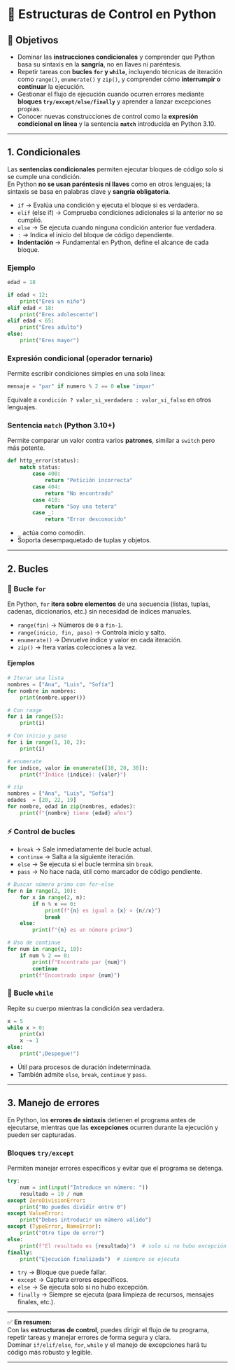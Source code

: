 # 🧭 Estructuras de Control en Python

## 🎯 Objetivos
- Dominar las **instrucciones condicionales** y comprender que Python basa su sintaxis en la **sangría**, no en llaves ni paréntesis.  
- Repetir tareas con **bucles `for` y `while`**, incluyendo técnicas de iteración como `range()`, `enumerate()` y `zip()`, y comprender cómo **interrumpir o continuar** la ejecución.  
- Gestionar el flujo de ejecución cuando ocurren errores mediante **bloques `try/except/else/finally`** y aprender a lanzar excepciones propias.  
- Conocer nuevas construcciones de control como la **expresión condicional en línea** y la sentencia **`match`** introducida en Python 3.10.  

---

## 1. Condicionales

Las **sentencias condicionales** permiten ejecutar bloques de código solo si se cumple una condición.  
En Python **no se usan paréntesis ni llaves** como en otros lenguajes; la sintaxis se basa en palabras clave y **sangría obligatoria**.

- `if` → Evalúa una condición y ejecuta el bloque si es verdadera.  
- `elif` (else if) → Comprueba condiciones adicionales si la anterior no se cumplió.  
- `else` → Se ejecuta cuando ninguna condición anterior fue verdadera.  
- `:` → Indica el inicio del bloque de código dependiente.  
- **Indentación** → Fundamental en Python, define el alcance de cada bloque.

### Ejemplo
```python
edad = 18

if edad < 12:
    print("Eres un niño")
elif edad < 18:
    print("Eres adolescente")
elif edad < 65:
    print("Eres adulto")
else:
    print("Eres mayor")
```

### Expresión condicional (operador ternario)
Permite escribir condiciones simples en una sola línea:

```python
mensaje = "par" if numero % 2 == 0 else "impar"
```

Equivale a `condición ? valor_si_verdadero : valor_si_falso` en otros lenguajes.

### Sentencia `match` (Python 3.10+)
Permite comparar un valor contra varios **patrones**, similar a `switch` pero más potente.

```python
def http_error(status):
    match status:
        case 400:
            return "Petición incorrecta"
        case 404:
            return "No encontrado"
        case 418:
            return "Soy una tetera"
        case _:
            return "Error desconocido"
```

- `_` actúa como comodín.  
- Soporta desempaquetado de tuplas y objetos.

---

## 2. Bucles

### 🔄 Bucle `for`
En Python, `for` **itera sobre elementos** de una secuencia (listas, tuplas, cadenas, diccionarios, etc.) sin necesidad de índices manuales.

- `range(fin)` → Números de `0` a `fin-1`.  
- `range(inicio, fin, paso)` → Controla inicio y salto.  
- `enumerate()` → Devuelve índice y valor en cada iteración.  
- `zip()` → Itera varias colecciones a la vez.

#### Ejemplos
```python
# Iterar una lista
nombres = ["Ana", "Luis", "Sofía"]
for nombre in nombres:
    print(nombre.upper())

# Con range
for i in range(5):      
    print(i)

# Con inicio y paso
for i in range(1, 10, 2):  
    print(i)

# enumerate
for indice, valor in enumerate([10, 20, 30]):
    print(f"Índice {indice}: {valor}")

# zip
nombres = ["Ana", "Luis", "Sofía"]
edades  = [20, 22, 19]
for nombre, edad in zip(nombres, edades):
    print(f"{nombre} tiene {edad} años")
```

### ⚡ Control de bucles
- `break` → Sale inmediatamente del bucle actual.  
- `continue` → Salta a la siguiente iteración.  
- `else` → Se ejecuta si el bucle termina sin `break`.  
- `pass` → No hace nada, útil como marcador de código pendiente.

```python
# Buscar número primo con for-else
for n in range(2, 10):
    for x in range(2, n):
        if n % x == 0:
            print(f"{n} es igual a {x} × {n//x}")
            break
    else:
        print(f"{n} es un número primo")

# Uso de continue
for num in range(2, 10):
    if num % 2 == 0:
        print(f"Encontrado par {num}")
        continue
    print(f"Encontrado impar {num}")
```

### 🔁 Bucle `while`
Repite su cuerpo mientras la condición sea verdadera.

```python
x = 5
while x > 0:
    print(x)
    x -= 1
else:
    print("¡Despegue!")
```

- Útil para procesos de duración indeterminada.
- También admite `else`, `break`, `continue` y `pass`.

---

## 3. Manejo de errores

En Python, los **errores de sintaxis** detienen el programa antes de ejecutarse, mientras que las **excepciones** ocurren durante la ejecución y pueden ser capturadas.

### Bloques `try/except`
Permiten manejar errores específicos y evitar que el programa se detenga.

```python
try:
    num = int(input("Introduce un número: "))
    resultado = 10 / num
except ZeroDivisionError:
    print("No puedes dividir entre 0")
except ValueError:
    print("Debes introducir un número válido")
except (TypeError, NameError):
    print("Otro tipo de error")
else:
    print(f"El resultado es {resultado}")  # solo si no hubo excepción
finally:
    print("Ejecución finalizada")  # siempre se ejecuta
```

- `try` → Bloque que puede fallar.  
- `except` → Captura errores específicos.  
- `else` → Se ejecuta solo si no hubo excepción.  
- `finally` → Siempre se ejecuta (para limpieza de recursos, mensajes finales, etc.).

---

✅ **En resumen:**  
Con las **estructuras de control**, puedes dirigir el flujo de tu programa, repetir tareas y manejar errores de forma segura y clara.  
Dominar `if/elif/else`, `for`, `while` y el manejo de excepciones hará tu código más robusto y legible.

---